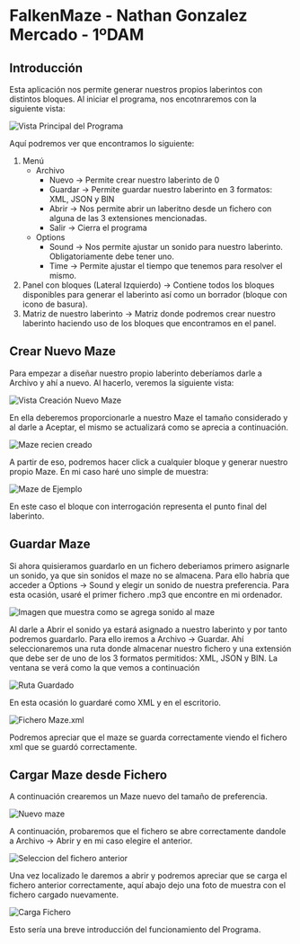 # **FalkenMaze - Nathan Gonzalez Mercado - 1ºDAM**

## Introducción
Esta aplicación nos permite generar nuestros propios laberintos con distintos bloques. Al iniciar el programa, nos encotnraremos con la siguiente vista:

![Vista Principal del Programa](https://github.com/Nathan-GM/FalkenMazeNGM/assets/158311460/7df8e96b-245f-42e4-bdc7-26b3fe0469fb)

Aquí podremos ver que encontramos lo siguiente:

1. Menú
   - Archivo
     - Nuevo -> Permite crear nuestro laberinto de 0
     - Guardar -> Permite guardar nuestro laberinto en 3 formatos: XML, JSON y BIN
     - Abrir -> Nos permite abrir un laberitno desde un fichero con alguna de las 3 extensiones mencionadas.
     - Salir -> Cierra el programa
   - Options
     - Sound -> Nos permite ajustar un sonido para nuestro laberinto. Obligatoriamente debe tener uno.
     - Time -> Permite ajustar el tiempo que tenemos para resolver el mismo.
2. Panel con bloques (Lateral Izquierdo) -> Contiene todos los bloques disponibles para generar el laberinto así como un borrador (bloque con icono de basura).
3. Matriz de nuestro laberinto -> Matriz donde podremos crear nuestro laberinto haciendo uso de los bloques que encontramos en el panel.

## Crear Nuevo Maze
Para empezar a diseñar nuestro propio laberinto deberíamos darle a Archivo y ahí a nuevo. Al hacerlo, veremos la siguiente vista:

![Vista Creación Nuevo Maze](https://github.com/Nathan-GM/FalkenMazeNGM/assets/158311460/9a018eae-e85e-43a8-a2f3-eb80d89e996c)

En ella deberemos proporcionarle a nuestro Maze el tamaño considerado y al darle a Aceptar, el mismo se actualizará como se aprecia a continuación.

![Maze recien creado](https://github.com/Nathan-GM/FalkenMazeNGM/assets/158311460/3c40f982-a93d-4af5-abc2-2f8895ea7d01)


A partir de eso, podremos hacer click a cualquier bloque y generar nuestro propio Maze. En mi caso haré uno simple de muestra:

![Maze de Ejemplo](https://github.com/Nathan-GM/FalkenMazeNGM/assets/158311460/88fc24de-f875-4c17-bde8-ed324b209580)

En este caso el bloque con interrogación representa el punto final del laberinto.

## Guardar Maze

Si ahora quisieramos guardarlo en un fichero deberiamos primero asignarle un sonido, ya que sin sonidos el maze no se almacena. Para ello habría que acceder a Options -> Sound y elegir un sonido de nuestra preferencia. Para esta ocasión, usaré el primer fichero .mp3 que encontre en mi ordenador.

![Imagen que muestra como se agrega sonido al maze](https://github.com/Nathan-GM/FalkenMazeNGM/assets/158311460/fa22b5fa-d3d6-4672-86c0-acc7b33b9dc5)

Al darle a Abrir el sonido ya estará asignado a nuestro laberinto y por tanto podremos guardarlo. Para ello iremos a Archivo -> Guardar. Ahí seleccionaremos una ruta donde almacenar nuestro fichero y una extensión que debe ser de uno de los 3 formatos permitidos: XML, JSON y BIN. La ventana se verá como la que vemos a continuación

![Ruta Guardado](https://github.com/Nathan-GM/FalkenMazeNGM/assets/158311460/26a707d8-1808-45db-b78e-5dca6d7154ab)



En esta ocasión lo guardaré como XML y en el escritorio.

![Fichero Maze.xml](https://github.com/Nathan-GM/FalkenMazeNGM/assets/158311460/404a68dd-9ece-4df8-8a40-f726b4030c57)

Podremos apreciar que el maze se guarda correctamente viendo el fichero xml que se guardó correctamente.

## Cargar Maze desde Fichero

A continuación crearemos un Maze nuevo del tamaño de preferencia.

![Nuevo maze](https://github.com/Nathan-GM/FalkenMazeNGM/assets/158311460/fc6f4c65-e262-4a08-8ed6-86ea29eae9db)

A continuación, probaremos que el fichero se abre correctamente dandole a Archivo -> Abrir y en mi caso elegire el anterior.

![Seleccion del fichero anterior](https://github.com/Nathan-GM/FalkenMazeNGM/assets/158311460/06f60417-2c6b-4e1b-874b-9ccca7965d92)


Una vez localizado le daremos a abrir y podremos apreciar que se carga el fichero anterior correctamente, aquí abajo dejo una foto de muestra con el fichero cargado nuevamente.

![Carga Fichero](https://github.com/Nathan-GM/FalkenMazeNGM/assets/158311460/69edf142-fce6-4f10-a84e-331f011ac666)

Esto sería una breve introducción del funcionamiento del Programa.




